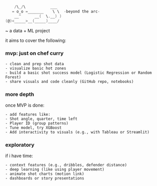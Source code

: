```c
    /\_/\           ___
   = o_o =_______    \ \  -beyond the arc-
    __^      __(  \.__) )
(@)<_____>__(_____)____/
```

~ a data + ML project

it aims to cover the following:

### mvp: just on chef curry

    - clean and prep shot data
    - visualize basic hot zones
    - build a basic shot success model (Logistic Regression or Random Forest)
    - share visuals and code cleanly (GitHub repo, notebooks)

### more depth

once MVP is done:

    - add features like:
    - Shot angle, quarter, time left
    - Player ID (group patterns)
    - Tune model, try XGBoost
    - Add interactivity to visuals (e.g., with Tableau or Streamlit)

### exploratory

if i have time:

    - context features (e.g., dribbles, defender distance)
    - deep learning (like using player movement)
    - animate shot charts (motion link)
    - dashboards or story presentations
